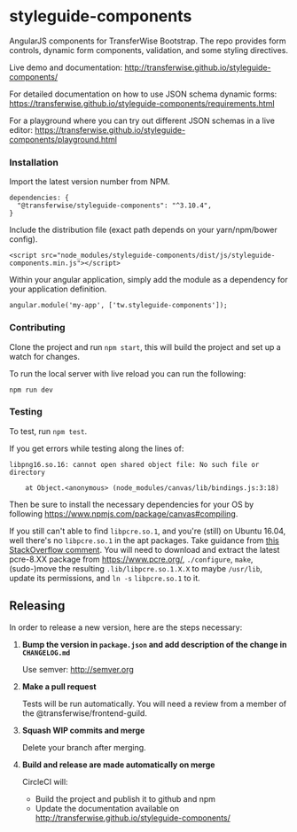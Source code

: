 # styleguide-components
AngularJS components for TransferWise Bootstrap.  The repo provides form controls,
dynamic form components, validation, and some styling directives.

Live demo and documentation: http://transferwise.github.io/styleguide-components/

For detailed documentation on how to use JSON schema dynamic forms: https://transferwise.github.io/styleguide-components/requirements.html

For a playground where you can try out different JSON schemas in a live editor: https://transferwise.github.io/styleguide-components/playground.html

### Installation
Import the latest version number from NPM.
```
dependencies: {
  "@transferwise/styleguide-components": "^3.10.4",
}
```

Include the distribution file (exact path depends on your yarn/npm/bower config).
```
<script src="node_modules/styleguide-components/dist/js/styleguide-components.min.js"></script>
```

Within your angular application, simply add the module as a dependency for your application definition.
```
angular.module('my-app', ['tw.styleguide-components']);
```

### Contributing
Clone the project and run `npm start`, this will build the project and set up a
watch for changes.

To run the local server with live reload you can run the following:
```
npm run dev
```

### Testing

To test, run `npm test`.

If you get errors while testing along the lines of:

```
libpng16.so.16: cannot open shared object file: No such file or directory

    at Object.<anonymous> (node_modules/canvas/lib/bindings.js:3:18)
```

Then be sure to install the necessary dependencies for your OS by following https://www.npmjs.com/package/canvas#compiling.

If you still can't able to find `libpcre.so.1`, and you're (still) on Ubuntu 16.04, well there's no `libpcre.so.1` in the apt packages. Take guidance from [this StackOverflow comment](https://stackoverflow.com/questions/43301339/pcre-issue-when-setting-up-wsgi-application#comment73670596_43301339). You will need to download and extract the latest pcre-8.XX package from https://www.pcre.org/, `./configure`, `make`, (sudo-)move the resulting `.lib/libpcre.so.1.X.X` to maybe `/usr/lib`, update its permissions, and `ln -s` `libpcre.so.1` to it.


## Releasing

In order to release a new version, here are the steps necessary:

1. **Bump the version in `package.json` and add description of the change in `CHANGELOG.md`**

    Use semver: http://semver.org

2. **Make a pull request**

    Tests will be run automatically.
    You will need a review from a member of the @transferwise/frontend-guild.

3. **Squash WIP commits and merge**

    Delete your branch after merging.

4. **Build and release are made automatically on merge**

    CircleCI will:
     - Build the project and publish it to github and npm
     - Update the documentation available on http://transferwise.github.io/styleguide-components/
